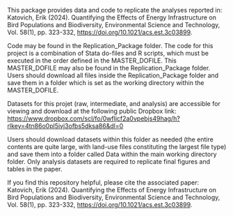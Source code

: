 This package provides data and code to replicate the analyses reported in: Katovich, Erik (2024). Quantifying the Effects of Energy Infrastructure on Bird Populations and Biodiversity, Environmental Science and Technology, Vol. 58(1), pp. 323-332, https://doi.org/10.1021/acs.est.3c03899.

Code may be found in the Replication_Package folder. The code for this project is a combination of Stata do-files and R scripts, which must be executed in the order defined in the MASTER_DOFILE. This MASTER_DOFILE may also be found in the Replication_Package folder. Users should download all files inside the Replication_Package folder and save them in a folder which is set as the working directory within the MASTER_DOFILE. 

Datasets for this projet (raw, intermediate, and analysis) are accessible for viewing and download at the following public Dropbox link: 
https://www.dropbox.com/scl/fo/0wfljcf2a0vpebjs49hag/h?rlkey=4tn86o0pl5ivj3ofbs5dksa86&dl=0

Users should download datasets within this folder as needed (the entire contents are quite large, with land-use files constituting the largest file type) and save them into a folder called Data within the main working directory folder. Only analysis datasets are required to replicate final figures and tables in the paper. 

If you find this repository helpful, please cite the associated paper: Katovich, Erik (2024). Quantifying the Effects of Energy Infrastructure on Bird Populations and Biodiversity, Environmental Science and Technology, Vol. 58(1), pp. 323-332, https://doi.org/10.1021/acs.est.3c03899.




